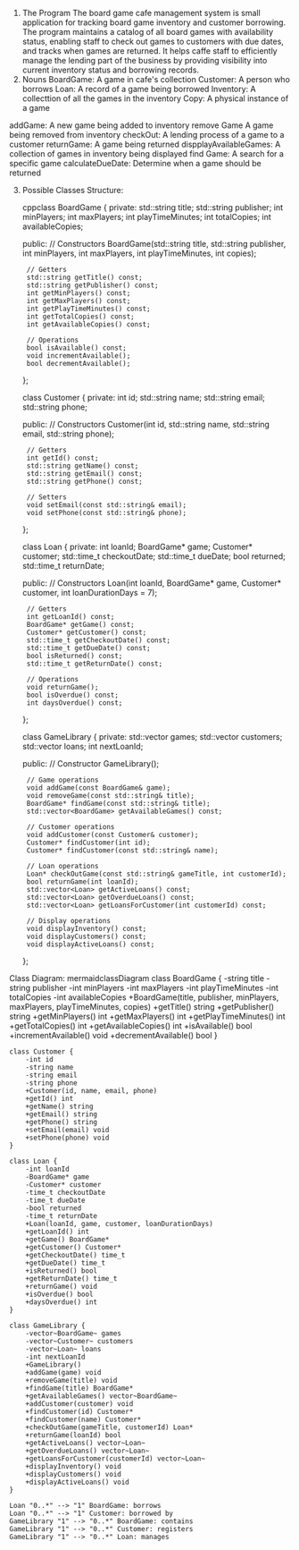 1. The Program
 The board game cafe management system is small application for tracking board game inventory and customer borrowing.
The program maintains a catalog of all board games with availability status, 
enabling staff to check out games to customers with due dates, and tracks when games are returned.
It helps  caffe staff to efficiently manage the lending part of the business by providing visibility into
current inventory status and borrowing records.
2. Nouns
 BoardGame: A game in cafe's collection
 Customer: A person who borrows
 Loan: A record of a game being borrowed
 Inventory: A collecttion of all the games in the inventory
 Copy: A physical instance of a game 

 addGame: A new game being added to inventory
 remove Game A game being removed from inventory
 checkOut: A lending process of a game to a customer
 returnGame: A game being returned
 dispplayAvailableGames: A collection of games in inventory being displayed 
 find Game: A search for a specific game
 calculateDueDate: Determine when a game should be returned

3. Possible Classes Structure:

    cppclass BoardGame {
    private:
        std::string title;
        std::string publisher;
        int minPlayers;
        int maxPlayers; 
        int playTimeMinutes;
        int totalCopies;
        int availableCopies;

    public:
        // Constructors
        BoardGame(std::string title, std::string publisher, int minPlayers, 
                int maxPlayers, int playTimeMinutes, int copies);
        
        // Getters
        std::string getTitle() const;
        std::string getPublisher() const;
        int getMinPlayers() const;
        int getMaxPlayers() const;
        int getPlayTimeMinutes() const;
        int getTotalCopies() const;
        int getAvailableCopies() const;
        
        // Operations
        bool isAvailable() const;
        void incrementAvailable();
        bool decrementAvailable();
    };

    class Customer {
    private:
        int id;
        std::string name;
        std::string email;
        std::string phone;
        
    public:
        // Constructors
        Customer(int id, std::string name, std::string email, std::string phone);
        
        // Getters
        int getId() const;
        std::string getName() const;
        std::string getEmail() const;
        std::string getPhone() const;
        
        // Setters
        void setEmail(const std::string& email);
        void setPhone(const std::string& phone);
    };

    class Loan {
    private:
        int loanId;
        BoardGame* game;
        Customer* customer;
        std::time_t checkoutDate;
        std::time_t dueDate;
        bool returned;
        std::time_t returnDate;
        
    public:
        // Constructors
        Loan(int loanId, BoardGame* game, Customer* customer, 
            int loanDurationDays = 7);
        
        // Getters
        int getLoanId() const;
        BoardGame* getGame() const;
        Customer* getCustomer() const;
        std::time_t getCheckoutDate() const;
        std::time_t getDueDate() const;
        bool isReturned() const;
        std::time_t getReturnDate() const;
        
        // Operations
        void returnGame();
        bool isOverdue() const;
        int daysOverdue() const;
    };

    class GameLibrary {
    private:
        std::vector<BoardGame> games;
        std::vector<Customer> customers;
        std::vector<Loan> loans;
        int nextLoanId;

    public:
        // Constructor
        GameLibrary();
        
        // Game operations
        void addGame(const BoardGame& game);
        void removeGame(const std::string& title);
        BoardGame* findGame(const std::string& title);
        std::vector<BoardGame> getAvailableGames() const;
        
        // Customer operations
        void addCustomer(const Customer& customer);
        Customer* findCustomer(int id);
        Customer* findCustomer(const std::string& name);
        
        // Loan operations
        Loan* checkOutGame(const std::string& gameTitle, int customerId);
        bool returnGame(int loanId);
        std::vector<Loan> getActiveLoans() const;
        std::vector<Loan> getOverdueLoans() const;
        std::vector<Loan> getLoansForCustomer(int customerId) const;
        
        // Display operations
        void displayInventory() const;
        void displayCustomers() const;
        void displayActiveLoans() const;
    };

Class Diagram:
mermaidclassDiagram
    class BoardGame {
        -string title
        -string publisher
        -int minPlayers
        -int maxPlayers
        -int playTimeMinutes
        -int totalCopies
        -int availableCopies
        +BoardGame(title, publisher, minPlayers, maxPlayers, playTimeMinutes, copies)
        +getTitle() string
        +getPublisher() string
        +getMinPlayers() int
        +getMaxPlayers() int
        +getPlayTimeMinutes() int
        +getTotalCopies() int
        +getAvailableCopies() int
        +isAvailable() bool
        +incrementAvailable() void
        +decrementAvailable() bool
    }
    
    class Customer {
        -int id
        -string name
        -string email
        -string phone
        +Customer(id, name, email, phone)
        +getId() int
        +getName() string
        +getEmail() string
        +getPhone() string
        +setEmail(email) void
        +setPhone(phone) void
    }
    
    class Loan {
        -int loanId
        -BoardGame* game
        -Customer* customer
        -time_t checkoutDate
        -time_t dueDate
        -bool returned
        -time_t returnDate
        +Loan(loanId, game, customer, loanDurationDays)
        +getLoanId() int
        +getGame() BoardGame*
        +getCustomer() Customer*
        +getCheckoutDate() time_t
        +getDueDate() time_t
        +isReturned() bool
        +getReturnDate() time_t
        +returnGame() void
        +isOverdue() bool
        +daysOverdue() int
    }
    
    class GameLibrary {
        -vector~BoardGame~ games
        -vector~Customer~ customers
        -vector~Loan~ loans
        -int nextLoanId
        +GameLibrary()
        +addGame(game) void
        +removeGame(title) void
        +findGame(title) BoardGame*
        +getAvailableGames() vector~BoardGame~
        +addCustomer(customer) void
        +findCustomer(id) Customer*
        +findCustomer(name) Customer*
        +checkOutGame(gameTitle, customerId) Loan*
        +returnGame(loanId) bool
        +getActiveLoans() vector~Loan~
        +getOverdueLoans() vector~Loan~
        +getLoansForCustomer(customerId) vector~Loan~
        +displayInventory() void
        +displayCustomers() void
        +displayActiveLoans() void
    }
    
    Loan "0..*" --> "1" BoardGame: borrows
    Loan "0..*" --> "1" Customer: borrowed by
    GameLibrary "1" --> "0..*" BoardGame: contains
    GameLibrary "1" --> "0..*" Customer: registers
    GameLibrary "1" --> "0..*" Loan: manages